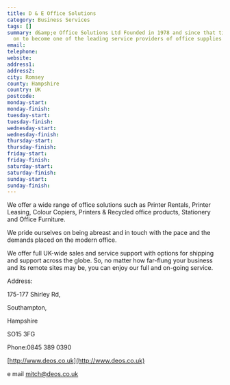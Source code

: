 ```yaml
---
title: D & E Office Solutions
category: Business Services
tags: []
summary: d&amp;e Office Solutions Ltd Founded in 1978 and since that time has come
  on to become one of the leading service providers of office supplies and technology.
email: 
telephone: 
website: 
address1: 
address2: 
city: Romsey
county: Hampshire
country: UK
postcode: 
monday-start: 
monday-finish: 
tuesday-start: 
tuesday-finish: 
wednesday-start: 
wednesday-finish: 
thursday-start: 
thursday-finish: 
friday-start: 
friday-finish: 
saturday-start: 
saturday-finish: 
sunday-start: 
sunday-finish: 
---
```

We offer a wide range of office solutions such as Printer Rentals, Printer Leasing, Colour Copiers, Printers & Recycled office products, Stationery and Office Furniture.

We pride ourselves on being abreast and in touch with the pace and the demands placed on the modern office.

We offer full UK-wide sales and service support with options for shipping and support across the globe. So, no matter how far-flung your business and its remote sites may be, you can enjoy our full and on-going service.

Address:

175-177 Shirley Rd,

Southampton,

Hampshire

SO15 3FG

Phone:0845 389 0390

 [http://www.deos.co.uk](http://www.deos.co.uk)

e mail [mitch@deos.co.uk](mailto:mitch@deos.co.uk)

